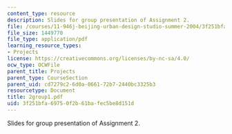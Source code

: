 ```yaml
---
content_type: resource
description: Slides for group presentation of Assignment 2.
file: /courses/11-946j-beijing-urban-design-studio-summer-2004/3f251bfa69750f2b61bafec5be8d151d_2group1.pdf
file_size: 1449770
file_type: application/pdf
learning_resource_types:
- Projects
license: https://creativecommons.org/licenses/by-nc-sa/4.0/
ocw_type: OCWFile
parent_title: Projects
parent_type: CourseSection
parent_uid: cd7279c2-6d0a-0661-72b7-2440bc3325b3
resourcetype: Document
title: 2group1.pdf
uid: 3f251bfa-6975-0f2b-61ba-fec5be8d151d
---
```

Slides for group presentation of Assignment 2.